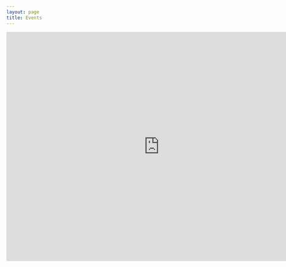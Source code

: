 ```yaml
---
layout: page
title: Events
---
```


<iframe id="calendar" src="https://calendar.google.com/calendar/embed?showTitle=0&amp;showNav=0&amp;showPrint=0&amp;showTabs=0&amp;showCalendars=0&amp;height=600&amp;wkst=2&amp;bgcolor=%23FFFFFF&amp;src=zamtools.com_sksehlk62uahqednpmvbp7isno%40group.calendar.google.com&amp;color=%23B1440E&amp;ctz=America%2FToronto" style="border-width:0" width="800" height="600" frameborder="0" scrolling="no"></iframe>